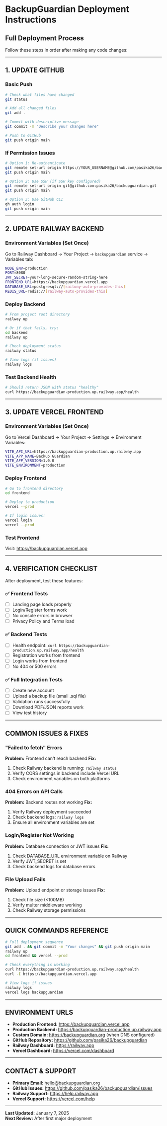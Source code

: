 # BackupGuardian Deployment Instructions

## Full Deployment Process

Follow these steps in order after making any code changes:

---

## 1. UPDATE GITHUB

### Basic Push
```bash
# Check what files have changed
git status

# Add all changed files
git add .

# Commit with descriptive message
git commit -m "Describe your changes here"

# Push to GitHub
git push origin main
```

### If Permission Issues
```bash
# Option 1: Re-authenticate
git remote set-url origin https://YOUR_USERNAME@github.com/pasika26/backupguardian.git
git push origin main

# Option 2: Use SSH (if SSH key configured)
git remote set-url origin git@github.com:pasika26/backupguardian.git
git push origin main

# Option 3: Use GitHub CLI
gh auth login
git push origin main
```

---

## 2. UPDATE RAILWAY BACKEND

### Environment Variables (Set Once)
Go to Railway Dashboard → Your Project → `backupguardian` service → Variables tab:

```bash
NODE_ENV=production
PORT=8080
JWT_SECRET=your-long-secure-random-string-here
FRONTEND_URL=https://backupguardian.vercel.app
DATABASE_URL=postgresql://[railway-auto-provides-this]
REDIS_URL=redis://[railway-auto-provides-this]
```

### Deploy Backend
```bash
# From project root directory
railway up

# Or if that fails, try:
cd backend
railway up

# Check deployment status
railway status

# View logs (if issues)
railway logs
```

### Test Backend Health
```bash
# Should return JSON with status "healthy"
curl https://backupguardian-production.up.railway.app/health
```

---

## 3. UPDATE VERCEL FRONTEND

### Environment Variables (Set Once)
Go to Vercel Dashboard → Your Project → Settings → Environment Variables:

```bash
VITE_API_URL=https://backupguardian-production.up.railway.app
VITE_APP_NAME=Backup Guardian
VITE_APP_VERSION=1.0.0
VITE_ENVIRONMENT=production
```

### Deploy Frontend
```bash
# Go to frontend directory
cd frontend

# Deploy to production
vercel --prod

# If login issues:
vercel login
vercel --prod
```

### Test Frontend
Visit: https://backupguardian.vercel.app

---

## 4. VERIFICATION CHECKLIST

After deployment, test these features:

### ✅ Frontend Tests
- [ ] Landing page loads properly
- [ ] Login/Register forms work
- [ ] No console errors in browser
- [ ] Privacy Policy and Terms load

### ✅ Backend Tests  
- [ ] Health endpoint: `curl https://backupguardian-production.up.railway.app/health`
- [ ] Registration works from frontend
- [ ] Login works from frontend
- [ ] No 404 or 500 errors

### ✅ Full Integration Tests
- [ ] Create new account
- [ ] Upload a backup file (small .sql file)
- [ ] Validation runs successfully  
- [ ] Download PDF/JSON reports work
- [ ] View test history

---

## COMMON ISSUES & FIXES

### "Failed to fetch" Errors
**Problem:** Frontend can't reach backend
**Fix:**
1. Check Railway backend is running: `railway status`
2. Verify CORS settings in backend include Vercel URL
3. Check environment variables on both platforms

### 404 Errors on API Calls
**Problem:** Backend routes not working
**Fix:**
1. Verify Railway deployment succeeded
2. Check backend logs: `railway logs`
3. Ensure all environment variables are set

### Login/Register Not Working
**Problem:** Database connection or JWT issues
**Fix:**
1. Check DATABASE_URL environment variable on Railway
2. Verify JWT_SECRET is set
3. Check backend logs for database errors

### File Upload Fails
**Problem:** Upload endpoint or storage issues
**Fix:**
1. Check file size (<100MB)
2. Verify multer middleware working
3. Check Railway storage permissions

---

## QUICK COMMANDS REFERENCE

```bash
# Full deployment sequence
git add . && git commit -m "Your changes" && git push origin main
railway up
cd frontend && vercel --prod

# Check everything is working
curl https://backupguardian-production.up.railway.app/health
curl -I https://backupguardian.vercel.app

# View logs if issues
railway logs
vercel logs backupguardian
```

---

## ENVIRONMENT URLS

- **Production Frontend:** https://backupguardian.vercel.app
- **Production Backend:** https://backupguardian-production.up.railway.app  
- **Custom Domain:** https://backupguardian.org (when DNS configured)
- **GitHub Repository:** https://github.com/pasika26/backupguardian
- **Railway Dashboard:** https://railway.app
- **Vercel Dashboard:** https://vercel.com/dashboard

---

## CONTACT & SUPPORT

- **Primary Email:** hello@backupguardian.org
- **GitHub Issues:** https://github.com/pasika26/backupguardian/issues
- **Railway Support:** https://help.railway.app
- **Vercel Support:** https://vercel.com/help

---

**Last Updated:** January 7, 2025  
**Next Review:** After first major deployment
